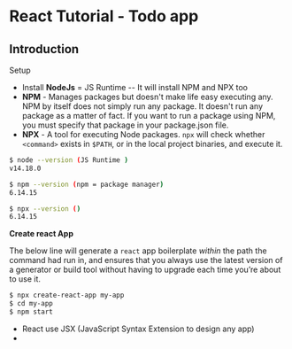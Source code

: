 # React Tutorial - Todo app





## Introduction

Setup

- Install **NodeJs** = JS Runtime -- It will install NPM and NPX too
- **NPM** - Manages packages but doesn't make life easy executing any. NPM by itself does not simply run any package. It doesn't run any package as a matter of fact. If you want to run a package using NPM, you must specify that package in your package.json file.
- **NPX** - A tool for executing Node packages. `npx` will check whether `<command>` exists in `$PATH`, or in the local project binaries, and execute it.

```sh
$ node --version (JS Runtime )
v14.18.0

$ npm --version (npm = package manager)
6.14.15

$ npx --version ()
6.14.15
```



**Create react App**

The below line will generate a `react` app boilerplate *within* the path the command had run in, and ensures that you always use the latest version of a generator or build tool without having to upgrade each time you’re about to use it.

```sh
$ npx create-react-app my-app
$ cd my-app
$ npm start
```

- React use JSX (JavaScript Syntax Extension to design any app)
- 

